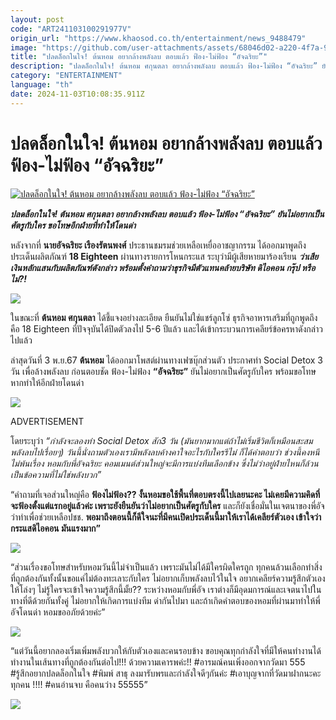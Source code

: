 ```yaml
---
layout: post
code: "ART241103100291977V"
origin_url: "https://www.khaosod.co.th/entertainment/news_9488479"
image: "https://github.com/user-attachments/assets/68046d02-a220-4f7a-9d28-29bcac3a5b3e"
title: "ปลดล็อกในใจ! ต้นหอม อยากล้างพลังลบ ตอบแล้ว ฟ้อง-ไม่ฟ้อง “อัจฉริยะ”"
description: "ปลดล็อกในใจ! ต้นหอม ศกุนตลา อยากล้างพลังลบ ตอบแล้ว ฟ้อง-ไม่ฟ้อง “อัจฉริยะ” ยันไม่อยากเป็นศัตรูกับใคร ขอโทษอีกฝ่ายที่ทำให้โดนด่า "
category: "ENTERTAINMENT"
language: "th"
date: 2024-11-03T10:08:35.911Z
---
```


# ปลดล็อกในใจ! ต้นหอม อยากล้างพลังลบ ตอบแล้ว ฟ้อง-ไม่ฟ้อง “อัจฉริยะ”

[![ปลดล็อกในใจ! ต้นหอม อยากล้างพลังลบ ตอบแล้ว ฟ้อง-ไม่ฟ้อง “อัจฉริยะ”](https://www.khaosod.co.th/wpapp/uploads/2024/11/thh111.jpg "ปลดล็อกในใจ! ต้นหอม อยากล้างพลังลบ ตอบแล้ว ฟ้อง-ไม่ฟ้อง “อัจฉริยะ”")](https://www.khaosod.co.th/wpapp/uploads/2024/11/thh111.jpg)

_**ปลดล็อกในใจ! ต้นหอม ศกุนตลา อยากล้างพลังลบ ตอบแล้ว ฟ้อง-ไม่ฟ้อง “อัจฉริยะ” ยันไม่อยากเป็นศัตรูกับใคร ขอโทษอีกฝ่ายที่ทำให้โดนด่า**_

หลังจากที่ **นายอัจฉริยะ เรืองรัตนพงศ์** ประธานชมรมช่วยเหลือเหยื่ออาชญากรรม ได้ออกมาพูดถึงประเด็นผลิตภัณฑ์ **18 Eighteen** ผ่านทางรายการโหนกระแส ระบุว่ามีผู้เสียหายมาร้องเรียน _**ว่าเสียเงินหลักแสนกับผลิตภัณฑ์ดังกล่าว พร้อมตั้งคำถามว่าธุรกิจมีตัวแทนคล้ายบริษัท ดิไอคอน กรุ๊ป หรือไม่?!**_

[![](https://www.khaosod.co.th/wpapp/uploads/2024/11/6666666666666-1.jpg)](https://www.khaosod.co.th/wpapp/uploads/2024/11/6666666666666-1.jpg)

ในขณะที่ **ต้นหอม ศกุนตลา** ได้ชี้แจงอย่างละเอียด ยืนยันไม่ใช่แชร์ลูกโซ่ ธุรกิจอาหารเสริมที่ถูกพูดถึงคือ 18 Eighteen ที่ปัจจุบันได้ปิดตัวลงไป 5-6 ปีแล้ว และได้เข้ากระบวนการเคลียร์ข้อครหาดังกล่าวไปแล้ว

ล่าสุดวันที่ 3 พ.ย.67 **ต้นหอม** ได้ออกมาโพสต์ผ่านทางเฟซบุ๊กส่วนตัว ประกาศทำ Social Detox 3 วัน เพื่อล้างพลังลบ ก่อนตอบชัด ฟ้อง-ไม่ฟ้อง **“อัจฉริยะ”** ยันไม่อยากเป็นศัตรูกับใคร พร้อมขอโทษหากทำให้อีกฝ่ายโดนด่า

[![](https://www.khaosod.co.th/wpapp/uploads/2024/11/2222222222222-1.jpg)](https://www.khaosod.co.th/wpapp/uploads/2024/11/2222222222222-1.jpg)

ADVERTISEMENT

โดยระบุว่า _“กำลังจะลองทำ Social Detox สัก3 วัน (มันยากมากแต่ถ้าไม่เริ่มชีวิตก็เหมือนสะสมพลังลบไปเรื่อยๆ) วันนี้นั่งถามตัวเองเรามีพลังลบค้างคาใจอะไรกับใครรึไม่ ก็ได้คำตอบว่า ช่วงนี้คงหนีไม่พ้นเรื่อง หอมกับพี่อัจฉริยะ คอมเมนต์ส่วนใหญ่จะมีการแบ่งทีมเลือกข้าง ซึ่งไม่ว่าอยู่ฝ่ายไหนก็ล้วนเป็นข้อความที่ไม่ใช่พลังบวก”_

“คำถามที่เจอส่วนใหญ่คือ **ฟ้องไม่ฟ้อง?? งั้นหอมขอใช้พื้นที่ตอบตรงนี้ไปเลยนะคะ ไม่เคยมีความคิดที่จะฟ้องตั้งแต่แรกอยู่แล้วค่ะ เพราะยังยืนยันว่าไม่อยากเป็นศัตรูกับใคร** และก็ยังเชื่อมั่นในเจตนาของพี่อัจ ว่าทำเพื่อช่วยเหลือปชช. **พอมาถึงตอนนี้ก็ดีใจนะที่มีคนเปิดประเด็นนี้มาให้เราได้เคลียร์ตัวเอง เข้าใจว่า กระแสดิไอคอน มันแรงมาก”**

[![](https://www.khaosod.co.th/wpapp/uploads/2024/11/3333333333333333333.jpg)](https://www.khaosod.co.th/wpapp/uploads/2024/11/3333333333333333333.jpg)

“ส่วนเรื่องขอโทษสำหรับหอมวันนี้ไม่จำเป็นแล้ว เพราะมันไม่ได้มีใครผิดใครถูก ทุกคนล้วนเลือกทำสิ่งที่ถูกต้องกันทั้งนั้นขอแค่ไม่ต้องทะเลาะกับใคร ไม่อยากเก็บพลังลบไว้ในใจ อยากเคลียร์ความรู้สึกตัวเองให้โล่งๆ ไม่รู้ใครจะเข้าใจความรู้สึกนี้มั้ย?? ระหว่างหอมกับพี่อัจ เราต่างก็มีอุดมการณ์และเจตนาไปในทางที่ดีด้วยกันทั้งคู่ ไม่อยากให้เกิดการแบ่งทีม ด่ากันไปมา และถ้าเกิดคำตอบของหอมที่ผ่านมาทำให้พี่อัจโดนด่า หอมขออภัยด้วยค่ะ”

[![](https://www.khaosod.co.th/wpapp/uploads/2024/11/555555555555555-2.jpg)](https://www.khaosod.co.th/wpapp/uploads/2024/11/555555555555555-2.jpg)

“แต่วันนี้อยากลองเริ่มเพิ่มพลังบวกให้กับตัวเองและคนรอบข้าง ขอบคุณทุกกำลังใจที่มีให้คนทำงานได้ทำงานในเส้นทางที่ถูกต้องกันต่อไป!!! ด้วยความเคารพค่ะ!! #อารมณ์คนเพิ่งออกจากวัดมา 555 #รู้สึกอยากปลดล็อกในใจ #พิมพ์ สาธุ ลงมารับพรและกำลังใจดีๆกันค่ะ #เอาบุญจากที่วัดมาฝากนะคะทุกคน !!!! #คนอ่านจบ คือคนว่าง 55555”

[![](https://www.khaosod.co.th/wpapp/uploads/2024/11/44444444444444-3.jpg)](https://www.khaosod.co.th/wpapp/uploads/2024/11/44444444444444-3.jpg)